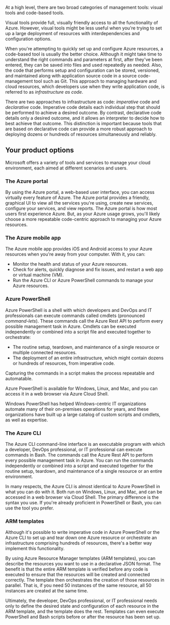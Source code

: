 At a high level, there are two broad categories of management tools: visual tools and code-based tools.  

Visual tools provide full, visually friendly access to all the functionality of Azure.  However, visual tools might be less useful when you're trying to set up a large deployment of resources with interdependencies and configuration options.

When you're attempting to quickly set up and configure Azure resources, a code-based tool is usually the better choice.  Although it might take time to understand the right commands and parameters at first, after they've been entered, they can be saved into files and used repeatedly as needed. Also, the code that performs setup and configuration can be stored, versioned, and maintained along with application source code in a source code-management tool such as Git.  This approach to managing hardware and cloud resources, which developers use when they write application code, is referred to as *infrastructure as code*.

There are two approaches to infrastructure as code: *imperative* code and *declarative* code.  Imperative code details each individual step that should be performed to achieve a desired outcome.  By contrast, declarative code details only a desired outcome, and it allows an interpreter to decide how to best achieve that outcome.  This distinction is important because tools that are based on declarative code can provide a more robust approach to deploying dozens or hundreds of resources simultaneously and reliably.

## Your product options

Microsoft offers a variety of tools and services to manage your cloud environment, each aimed at different scenarios and users.

### The Azure portal

By using the Azure portal, a web-based user interface, you can access virtually every feature of Azure. The Azure portal provides a friendly, graphical UI to view all the services you're using, create new services, configure your services, and view reports. The Azure portal is how most users first experience Azure. But, as your Azure usage grows, you'll likely choose a more repeatable code-centric approach to managing your Azure resources.

### The Azure mobile app

The Azure mobile app provides iOS and Android access to your Azure resources when you're away from your computer. With it, you can:

- Monitor the health and status of your Azure resources.
- Check for alerts, quickly diagnose and fix issues, and restart a web app or virtual machine (VM).
- Run the Azure CLI or Azure PowerShell commands to manage your Azure resources.

### Azure PowerShell

Azure PowerShell is a shell with which developers and DevOps and IT professionals can execute commands called cmdlets (pronounced *command-lets*).  These commands call the Azure Rest API to perform every possible management task in Azure. Cmdlets can be executed independently or combined into a script file and executed together to orchestrate:
- The routine setup, teardown, and maintenance of a single resource or multiple connected resources.
- The deployment of an entire infrastructure, which might contain dozens or hundreds of resources, from imperative code.  

Capturing the commands in a script makes the process repeatable and automatable.

Azure PowerShell is available for Windows, Linux, and Mac, and you can access it in a web browser via Azure Cloud Shell.

Windows PowerShell has helped Windows-centric IT organizations automate many of their on-premises operations for years, and these organizations have built up a large catalog of custom scripts and cmdlets, as well as expertise.

### The Azure CLI

The Azure CLI command-line interface is an executable program with which a developer, DevOps professional, or IT professional can execute commands in Bash. The commands call the Azure Rest API to perform every possible management task in Azure. You can run the commands independently or combined into a script and executed together for the routine setup, teardown, and maintenance of a single resource or an entire environment.

In many respects, the Azure CLI is almost identical to Azure PowerShell in what you can do with it.  Both run on Windows, Linux, and Mac, and can be accessed in a web browser via Cloud Shell.  The primary difference is the syntax you use. If you're already proficient in PowerShell or Bash, you can use the tool you prefer.

### ARM templates

Although it's possible to write imperative code in Azure PowerShell or the Azure CLI to set up and tear down one Azure resource or orchestrate an infrastructure comprising hundreds of resources, there's a better way implement this functionality.  

By using Azure Resource Manager templates (ARM templates), you can describe the resources you want to use in a declarative JSON format.  The benefit is that the entire ARM template is verified before any code is executed to ensure that the resources will be created and connected correctly. The template then orchestrates the creation of those resources in parallel. That is, if you need 50 instances of the same resource, all 50 instances are created at the same time.  

Ultimately, the developer, DevOps professional, or IT professional needs only to define the desired state and configuration of each resource in the ARM template, and the template does the rest. Templates can even execute PowerShell and Bash scripts before or after the resource has been set up.

